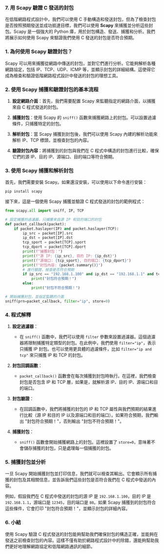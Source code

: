 ### **7. 用 Scapy 驗證 C 發送的封包**

在低階網路程式設計中，我們可以使用 C 手動構造和發送封包，但為了檢查封包是否按照預期發送並成功抵達目標，我們可以使用 **Scapy** 來捕獲並分析這些封包。Scapy 是一個強大的 Python 庫，用於封包構造、發送、捕獲和分析。我們將展示如何使用 Scapy 來驗證我們使用 C 發送的封包是否符合預期。

### **1. 為何使用 Scapy 驗證封包？**

Scapy 可以用來捕獲從網路中傳送的封包，並對它們進行分析。它能夠解析各種網路協定，包括 IP、TCP、UDP、ICMP 等，並顯示封包的詳細結構。這使得它成為檢查和驗證低階網路程式設計中發送的封包的理想工具。

### **2. 使用 Scapy 捕獲和驗證封包的基本流程**

1. **設定網路介面**：首先，我們需要配置 Scapy 來監聽指定的網路介面，以捕獲來自 C 程式發送的封包。
   
2. **捕獲封包**：使用 Scapy 的 `sniff()` 函數來捕獲網路上的封包。可以設置過濾條件，只捕獲特定的封包。

3. **解析封包**：當 Scapy 捕獲到封包後，我們可以使用 Scapy 內建的解析功能來解析 IP、TCP 標頭，並檢查封包的內容。

4. **驗證封包內容**：將捕獲到的封包與我們在 C 程式中構造的封包進行比較，確保它們的源 IP、目的 IP、源端口、目的端口等符合預期。

### **3. 使用 Scapy 捕獲和解析封包**

首先，我們需要安裝 Scapy。如果還沒安裝，可以使用以下命令進行安裝：

```bash
pip install scapy
```

接下來，這是一個使用 Scapy 捕獲並驗證 C 程式發送的封包的範例程式：

```python
from scapy.all import sniff, IP, TCP

# 設定捕獲的過濾器，只捕獲來自源 IP 和目的端口的封包
def packet_callback(packet):
    if packet.haslayer(IP) and packet.haslayer(TCP):
        ip_src = packet[IP].src
        ip_dst = packet[IP].dst
        tcp_sport = packet[TCP].sport
        tcp_dport = packet[TCP].dport
        print(f"捕獲封包：")
        print(f"源 IP: {ip_src}, 目的 IP: {ip_dst}")
        print(f"源端口: {tcp_sport}, 目的端口: {tcp_dport}")
        print(f"封包內容: {packet.summary()}")
        # 進行驗證，檢查是否符合預期
        if ip_src == "192.168.1.100" and ip_dst == "192.168.1.1" and tcp_sport == 12345 and tcp_dport == 80:
            print("封包符合預期！")
        else:
            print("封包不符合預期！")

# 開始捕獲封包，並指定監聽的介面
sniff(prn=packet_callback, filter="ip", store=0)
```

### **4. 程式解釋**

1. **設定過濾器**：
   - 在 `sniff()` 函數中，我們可以使用 `filter` 參數來設置過濾器。這個過濾器將限制捕獲特定類型的封包。在此例中，我們使用 `filter="ip"`，表示只捕獲 IP 封包。也可以使用更具體的過濾條件，比如 `filter="ip and tcp"` 來只捕獲 IP 和 TCP 的封包。

2. **封包回調函數**：
   - `packet_callback()` 函數會在每次捕獲到封包時執行。在這裡，我們檢查封包是否包含 IP 和 TCP 層，如果是，就解析源 IP、目的 IP、源端口和目的端口。

3. **封包驗證**：
   - 在回調函數中，我們將捕獲的封包的 IP 和 TCP 屬性與我們預期的結果進行比較（源 IP 和目的 IP 以及源端口和目的端口）。如果符合預期，我們輸出 "封包符合預期！"，否則輸出 "封包不符合預期！"。

4. **捕獲封包**：
   - `sniff()` 函數會開始捕獲網路上的封包。這裡設置了 `store=0`，意味著不會儲存捕獲的封包，只是處理每一個捕獲的封包。

### **5. 捕獲封包並分析**

一旦 Scapy 開始捕獲封包並打印信息，我們就可以檢查其輸出。它會顯示所有捕獲的封包及其相關信息，並告訴我們這些封包是否符合我們在 C 程式中發送的內容。

例如，假設我們在 C 程式中發送的封包的源 IP 是 `192.168.1.100`，目的 IP 是 `192.168.1.1`，源端口是 `12345`，目的端口是 `80`。如果 Scapy 捕獲到的封包符合這些條件，它會打印 "封包符合預期！"，並顯示封包的詳細內容。

### **6. 小結**

使用 Scapy 驗證 C 程式發送的封包能夠幫助我們確保封包的構造正確，並能夠在發送之前檢查封包的內容。這樣不僅有助於網路程式設計中的除錯，還能夠幫助我們更好地理解網路協定和低階網路通訊的細節。